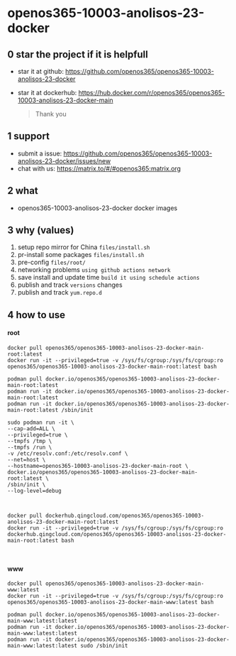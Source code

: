 # openos365-10003-anolisos-23-docker

## 0 star the project if it is helpfull

* star it at github: https://github.com/openos365/openos365-10003-anolisos-23-docker
* star it at dockerhub: https://hub.docker.com/r/openos365/openos365-10003-anolisos-23-docker-main

  > Thank you

## 1 support

* submit a issue: https://github.com/openos365/openos365-10003-anolisos-23-docker/issues/new
* chat with us: https://matrix.to/#/#openos365:matrix.org

## 2 what

* openos365-10003-anolisos-23-docker docker images
  
## 3 why (values)

1. setup repo mirror for China `files/install.sh`
1. pr-install some packages `files/install.sh`
1. pre-config `files/root/`
1. networking problems `using github actions network`
1. save install and update time `build it using schedule actions`
1. publish and track `versions` changes
1. publish and track `yum.repo.d`

## 4 how to use

#### root
```
docker pull openos365/openos365-10003-anolisos-23-docker-main-root:latest
docker run -it --privileged=true -v /sys/fs/cgroup:/sys/fs/cgroup:ro openos365/openos365-10003-anolisos-23-docker-main-root:latest bash

podman pull docker.io/openos365/openos365-10003-anolisos-23-docker-main-root:latest
podman run -it docker.io/openos365/openos365-10003-anolisos-23-docker-main-root:latest
podman run -it docker.io/openos365/openos365-10003-anolisos-23-docker-main-root:latest /sbin/init

sudo podman run -it \
--cap-add=ALL \
--privileged=true \
--tmpfs /tmp \
--tmpfs /run \
-v /etc/resolv.conf:/etc/resolv.conf \
--net=host \
--hostname=openos365-10003-anolisos-23-docker-main-root \
docker.io/openos365/openos365-10003-anolisos-23-docker-main-root:latest \
/sbin/init \
--log-level=debug



docker pull dockerhub.qingcloud.com/openos365/openos365-10003-anolisos-23-docker-main-root:latest
docker run -it --privileged=true -v /sys/fs/cgroup:/sys/fs/cgroup:ro dockerhub.qingcloud.com/openos365/openos365-10003-anolisos-23-docker-main-root:latest bash



```
#### www

```
docker pull openos365/openos365-10003-anolisos-23-docker-main-www:latest
docker run -it --privileged=true -v /sys/fs/cgroup:/sys/fs/cgroup:ro openos365/openos365-10003-anolisos-23-docker-main-www:latest bash

podman pull docker.io/openos365/openos365-10003-anolisos-23-docker-main-www:latest:latest
podman run -it docker.io/openos365/openos365-10003-anolisos-23-docker-main-www:latest:latest
podman run -it docker.io/openos365/openos365-10003-anolisos-23-docker-main-www:latest:latest sudo /sbin/init




```

